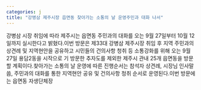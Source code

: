 ```yaml
---
categories: j
title: "강병삼 제주시장 읍면동 찾아가는 소통의 날 운영주민과 대화 나서"
---
```

강병삼 시장 취임에 따라 제주시는 읍면동 주민과의 대화를 오는 9월 27일부터 10월 12일까지 실시한다고 밝혔다.이번 방문은 제33대 강병삼 제주시장 취임 후 지역 주민과의 상견례 및 지역현안을 공유하고 시민들의 건의사항 청취 등 소통강화를 위해 오는 9월 27일 용담2동을 시작으로 기 방문한 추자도를 제외한 제주시 관내 25개 읍면동을 방문할 계획이다.찾아가는 소통의 날 운영에 따른 진행순서는 참석자 상견례, 시장님 인사말씀, 주민과의 대화를 통한 지역현안 공유 및 건의사항 청취 순서로 운영된다.이번 방문에는 읍면동 자생단체장